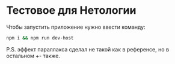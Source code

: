 # Тестовое для Нетологии

Чтобы запустить приложение нужно ввести команду:

```bash
npm i && npm run dev-host
```

P.S.
эффект параллакса сделал не такой как в референсе, но в остальном +- также.
